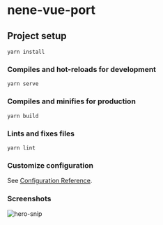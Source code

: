 # nene-vue-port

## Project setup
```
yarn install
```

### Compiles and hot-reloads for development
```
yarn serve
```

### Compiles and minifies for production
```
yarn build
```

### Lints and fixes files
```
yarn lint
```

### Customize configuration
See [Configuration Reference](https://cli.vuejs.org/config/).

### Screenshots
![hero-snip](https://github.com/neyneyalldayday/vue-portfolio-thing/assets/65675240/19a74a6c-b88e-4cad-b6de-3cfe9bc173a6)

